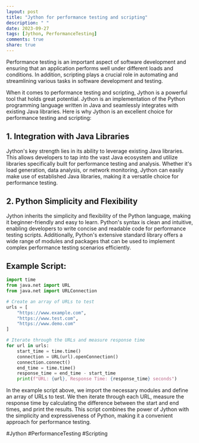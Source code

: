 ```yaml
---
layout: post
title: "Jython for performance testing and scripting"
description: " "
date: 2023-09-27
tags: [Jython, PerformanceTesting]
comments: true
share: true
---
```


Performance testing is an important aspect of software development and ensuring that an application performs well under different loads and conditions. In addition, scripting plays a crucial role in automating and streamlining various tasks in software development and testing.

When it comes to performance testing and scripting, Jython is a powerful tool that holds great potential. Jython is an implementation of the Python programming language written in Java and seamlessly integrates with existing Java libraries. Here is why Jython is an excellent choice for performance testing and scripting:

## 1. Integration with Java Libraries
Jython's key strength lies in its ability to leverage existing Java libraries. This allows developers to tap into the vast Java ecosystem and utilize libraries specifically built for performance testing and analysis. Whether it's load generation, data analysis, or network monitoring, Jython can easily make use of established Java libraries, making it a versatile choice for performance testing.

## 2. Python Simplicity and Flexibility
Jython inherits the simplicity and flexibility of the Python language, making it beginner-friendly and easy to learn. Python's syntax is clean and intuitive, enabling developers to write concise and readable code for performance testing scripts. Additionally, Python's extensive standard library offers a wide range of modules and packages that can be used to implement complex performance testing scenarios efficiently.

## Example Script:

```python
import time
from java.net import URL
from java.net import URLConnection

# Create an array of URLs to test
urls = [
    "https://www.example.com",
    "https://www.test.com",
    "https://www.demo.com"
]

# Iterate through the URLs and measure response time
for url in urls:
    start_time = time.time()
    connection = URL(url).openConnection()
    connection.connect()
    end_time = time.time()
    response_time = end_time - start_time
    print(f"URL: {url}, Response Time: {response_time} seconds")
```

In the example script above, we import the necessary modules and define an array of URLs to test. We then iterate through each URL, measure the response time by calculating the difference between the start and end times, and print the results. This script combines the power of Jython with the simplicity and expressiveness of Python, making it a convenient approach for performance testing.

#Jython #PerformanceTesting #Scripting